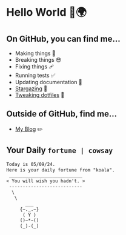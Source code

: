 # Hello World 👋🌍

## On GitHub, you can find me...

- Making things 🧰
- Breaking things 😎
- Fixing things 🩹
- Running tests ✅
- Updating documentation 📝
- [Stargazing](https://github.com/lemonase?tab=stars) 🌟
- [Tweaking dotfiles](https://github.com/lemonase/dotfiles) 📁


## Outside of GitHub, find me...

- [My Blog](https://madjam.dev/) ✏️

## Your Daily `fortune | cowsay`

```txt
Today is 05/09/24.
Here is your daily fortune from "koala".
 ___________________________
< You will wish you hadn't. >
 ---------------------------
  \
   \
       ___  
     {~._.~}
      ( Y )
     ()~*~()   
     (_)-(_)   
```
